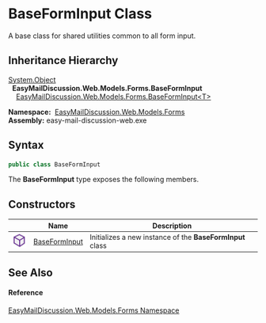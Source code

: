 BaseFormInput Class
===================
A base class for shared utilities common to all form input.


Inheritance Hierarchy
---------------------
[System.Object][1]  
  **EasyMailDiscussion.Web.Models.Forms.BaseFormInput**  
    [EasyMailDiscussion.Web.Models.Forms.BaseFormInput&lt;T>][2]  

  **Namespace:**  [EasyMailDiscussion.Web.Models.Forms][3]  
  **Assembly:** easy-mail-discussion-web.exe

Syntax
------

```csharp
public class BaseFormInput
```

The **BaseFormInput** type exposes the following members.


Constructors
------------

|                  | Name               | Description                                               |
| ---------------- | ------------------ | --------------------------------------------------------- |
| ![Public method] | [BaseFormInput][4] | Initializes a new instance of the **BaseFormInput** class |


See Also
--------

#### Reference
[EasyMailDiscussion.Web.Models.Forms Namespace][3]  

[1]: https://docs.microsoft.com/dotnet/api/system.object
[2]: ../BaseFormInput_1/README.md
[3]: ../README.md
[4]: _ctor.md
[Public method]: ../../icons/pubmethod.svg "Public method"